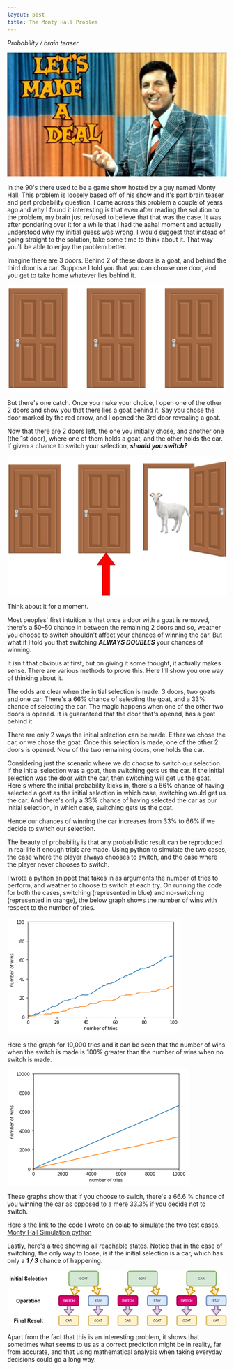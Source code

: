 ```yaml
---
layout: post
title: The Monty Hall Problem
---
```

_Probability / brain teaser_

![](/images/1.0.jpg)

In the 90's there used to be a game show hosted by a guy named Monty Hall. This problem is loosely based off of his show and it's part brain teaser and part probability question. I came across this problem a couple of years ago and why I found it interesting is that even after reading the solution to the problem, my brain just refused to believe that that was the case. It was after pondering over it for a while that I had the aaha! moment and actually understood why my initial guess was wrong. I would suggest that instead of going straight to the solution, take some time to think about it. That way you'll be able to enjoy the problem better.

Imagine there are 3 doors. Behind 2 of these doors is a goat, and behind the third door is a car. Suppose I told you that you can choose one door, and you get to take home whatever lies behind it. 

![](/images/1.11.jpg)

But there's one catch. Once you make your choice, I open one of the other 2 doors and show you that there lies a goat behind it. Say you chose the door marked by the red arrow, and I opened the 3rd door revealing a goat.

Now that there are 2 doors left, the one you initially chose, and another one (the 1st door), where one of them holds a goat, and the other holds the car. If given a chance to switch your selection, ***should you switch?***

![](/images/1.12.jpg)

Think about it for a moment. 

Most peoples' first intuition is that once a door with a goat is removed, there's a 50–50 chance in between the remaining 2 doors and so, weather you choose to switch shouldn't affect your chances of winning the car. But what if I told you that switching ***ALWAYS DOUBLES*** your chances of winning.

It isn't that obvious at first, but on giving it some thought, it actually makes sense. There are various methods to prove this. Here I'll show you one way of thinking about it. 

The odds are clear when the initial selection is made. 3 doors, two goats and one car. There's a 66% chance of selecting the goat, and a 33% chance of selecting the car. The magic happens when one of the other two doors is opened. It is guaranteed that the door that's opened, has a goat behind it.

There are only 2 ways the initial selection can be made. Either we chose the car, or we chose the goat. Once this selection is made, one of the other 2 doors is opened. Now of the two remaining doors, one holds the car. 

Considering just the scenario where we do choose to switch our selection. If the initial selection was a goat, then switching gets us the car. If the initial selection was the door with the car, then switching will get us the goat. Here's where the initial probability kicks in, there's a 66% chance of having selected a goat as the initial selection in which case, switching would get us the car. And there's only a 33% chance of having selected the car as our initial selection, in which case, switching gets us the goat. 

Hence our chances of winning the car increases from 33% to 66% if we decide to switch our selection.

The beauty of probability is that any probabilistic result can be reproduced in real life if enough trials are made. Using python to simulate the two cases, the case where the player always chooses to switch, and the case where the player never chooses to switch.

I wrote a python snippet that takes in as arguments the number of tries to perform, and weather to choose to switch at each try. On running the code for both the cases, switching (represented in blue) and no-switching (represented in orange), the below graph shows the number of wins with respect to the number of tries.

![](/images/1.1.png)

Here's the graph for 10,000 tries and it can be seen that the number of wins when the switch is made is 100% greater than the number of wins when no switch is made.

![](/images/1.2.png)

These graphs show that if you choose to swich, there's a 66.6 % chance of you winning the car as opposed to a mere 33.3% if you decide not to switch.

Here's the link to the code I wrote on colab to simulate the two test cases. 
[Monty Hall Simulation python](https://colab.research.google.com/drive/1-VNSQxo91NxrlQBiG-I8oolxbgnqhUWB?usp=sharing)

Lastly, here's a tree showing all reachable states. Notice that in the case of switching, the only way to loose, is if the initial selection is a car, which has only a ***1 / 3*** chance of happening.

![](/images/1.3.jpg)

Apart from the fact that this is an interesting problem, it shows that sometimes what seems to us as a correct prediction might be in reality, far from accurate, and that using mathematical analysis when taking everyday decisions could go a long way.
